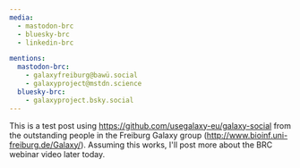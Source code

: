 ```yaml
---
media:
  - mastodon-brc
  - bluesky-brc
  - linkedin-brc

mentions:
  mastodon-brc:
    - galaxyfreiburg@bawü.social
    - galaxyproject@mstdn.science
  bluesky-brc:
    - galaxyproject.bsky.social
---
```


This is a test post using https://github.com/usegalaxy-eu/galaxy-social from the
outstanding people in the Freiburg Galaxy group
(http://www.bioinf.uni-freiburg.de/Galaxy/). Assuming this works, I'll post
more about the BRC webinar video later today.
